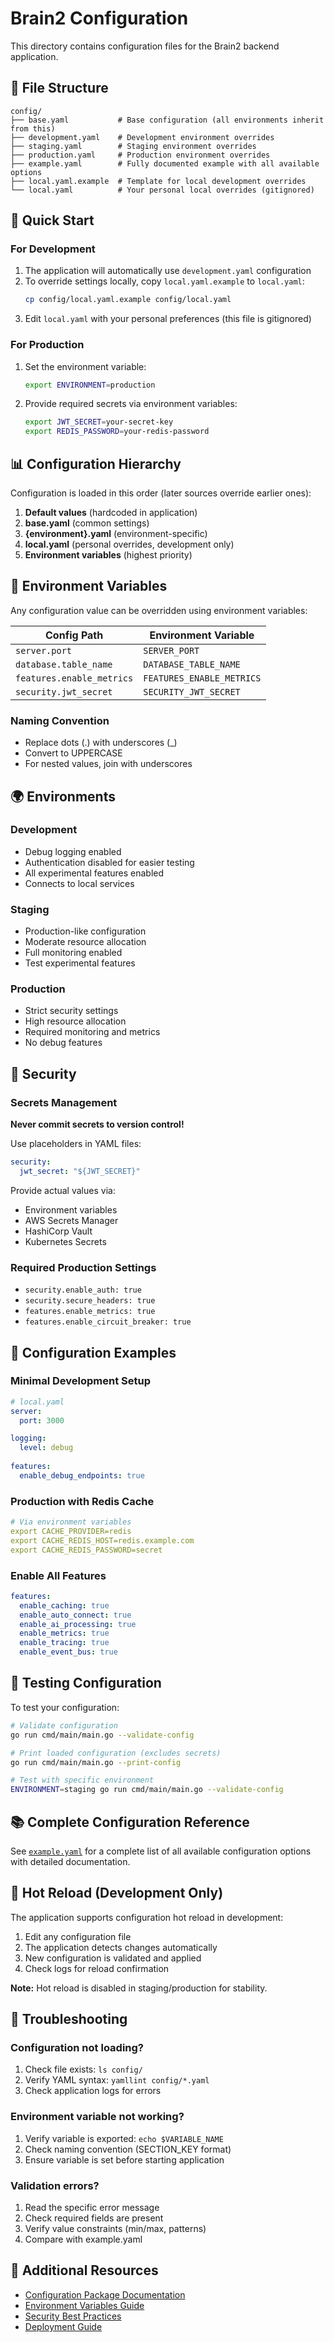# Brain2 Configuration

This directory contains configuration files for the Brain2 backend application.

## 📁 File Structure

```
config/
├── base.yaml           # Base configuration (all environments inherit from this)
├── development.yaml    # Development environment overrides
├── staging.yaml        # Staging environment overrides
├── production.yaml     # Production environment overrides
├── example.yaml        # Fully documented example with all available options
├── local.yaml.example  # Template for local development overrides
└── local.yaml          # Your personal local overrides (gitignored)
```

## 🚀 Quick Start

### For Development

1. The application will automatically use `development.yaml` configuration
2. To override settings locally, copy `local.yaml.example` to `local.yaml`:
   ```bash
   cp config/local.yaml.example config/local.yaml
   ```
3. Edit `local.yaml` with your personal preferences (this file is gitignored)

### For Production

1. Set the environment variable:
   ```bash
   export ENVIRONMENT=production
   ```
2. Provide required secrets via environment variables:
   ```bash
   export JWT_SECRET=your-secret-key
   export REDIS_PASSWORD=your-redis-password
   ```

## 📊 Configuration Hierarchy

Configuration is loaded in this order (later sources override earlier ones):

1. **Default values** (hardcoded in application)
2. **base.yaml** (common settings)
3. **{environment}.yaml** (environment-specific)
4. **local.yaml** (personal overrides, development only)
5. **Environment variables** (highest priority)

## 🔧 Environment Variables

Any configuration value can be overridden using environment variables:

| Config Path | Environment Variable |
|------------|---------------------|
| `server.port` | `SERVER_PORT` |
| `database.table_name` | `DATABASE_TABLE_NAME` |
| `features.enable_metrics` | `FEATURES_ENABLE_METRICS` |
| `security.jwt_secret` | `SECURITY_JWT_SECRET` |

### Naming Convention
- Replace dots (.) with underscores (_)
- Convert to UPPERCASE
- For nested values, join with underscores

## 🌍 Environments

### Development
- Debug logging enabled
- Authentication disabled for easier testing
- All experimental features enabled
- Connects to local services

### Staging
- Production-like configuration
- Moderate resource allocation
- Full monitoring enabled
- Test experimental features

### Production
- Strict security settings
- High resource allocation
- Required monitoring and metrics
- No debug features

## 🔐 Security

### Secrets Management

**Never commit secrets to version control!**

Use placeholders in YAML files:
```yaml
security:
  jwt_secret: "${JWT_SECRET}"
```

Provide actual values via:
- Environment variables
- AWS Secrets Manager
- HashiCorp Vault
- Kubernetes Secrets

### Required Production Settings
- `security.enable_auth: true`
- `security.secure_headers: true`
- `features.enable_metrics: true`
- `features.enable_circuit_breaker: true`

## 📝 Configuration Examples

### Minimal Development Setup
```yaml
# local.yaml
server:
  port: 3000

logging:
  level: debug
  
features:
  enable_debug_endpoints: true
```

### Production with Redis Cache
```yaml
# Via environment variables
export CACHE_PROVIDER=redis
export CACHE_REDIS_HOST=redis.example.com
export CACHE_REDIS_PASSWORD=secret
```

### Enable All Features
```yaml
features:
  enable_caching: true
  enable_auto_connect: true
  enable_ai_processing: true
  enable_metrics: true
  enable_tracing: true
  enable_event_bus: true
```

## 🧪 Testing Configuration

To test your configuration:

```bash
# Validate configuration
go run cmd/main/main.go --validate-config

# Print loaded configuration (excludes secrets)
go run cmd/main/main.go --print-config

# Test with specific environment
ENVIRONMENT=staging go run cmd/main/main.go --validate-config
```

## 📚 Complete Configuration Reference

See [`example.yaml`](./example.yaml) for a complete list of all available configuration options with detailed documentation.

## 🔄 Hot Reload (Development Only)

The application supports configuration hot reload in development:

1. Edit any configuration file
2. The application detects changes automatically
3. New configuration is validated and applied
4. Check logs for reload confirmation

**Note:** Hot reload is disabled in staging/production for stability.

## 🐛 Troubleshooting

### Configuration not loading?
1. Check file exists: `ls config/`
2. Verify YAML syntax: `yamllint config/*.yaml`
3. Check application logs for errors

### Environment variable not working?
1. Verify variable is exported: `echo $VARIABLE_NAME`
2. Check naming convention (SECTION_KEY format)
3. Ensure variable is set before starting application

### Validation errors?
1. Read the specific error message
2. Check required fields are present
3. Verify value constraints (min/max, patterns)
4. Compare with example.yaml

## 📖 Additional Resources

- [Configuration Package Documentation](../internal/config/doc.go)
- [Environment Variables Guide](../docs/environment-variables.md)
- [Security Best Practices](../docs/security.md)
- [Deployment Guide](../docs/deployment.md)